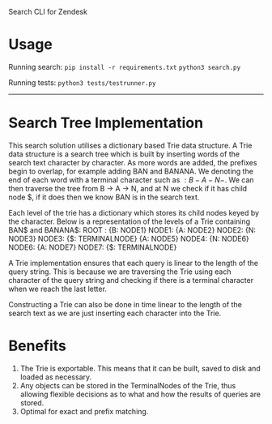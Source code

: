 
Search CLI for Zendesk 


# Usage
Running search:
`pip install -r requirements.txt`
`python3 search.py`

Running tests:
`python3 tests/testrunner.py`

---

# Search Tree Implementation
This search solution utilises a dictionary based Trie data structure.
A Trie data structure is a search tree which is built by inserting words of the search text character by character. As more words are added, the prefixes begin to overlap, for example adding BAN and BANANA. We denoting the end of each word with a terminal character such as $: B-A-N-$. We can then traverse the tree from B -> A -> N, and at N we check if it has child node $, if it does then we know BAN is in the search text. 

Each level of the trie has a dictionary which stores its child nodes keyed by the character.
Below is a representation of the levels of a Trie containing BAN$ and BANANA$:
ROOT : {B: NODE1}
NODE1: {A: NODE2}
NODE2: {N: NODE3} 
NODE3: {$: TERMINALNODE} {A: NODE5}
NODE4: {N: NODE6}
NODE6: {A: NODE7}
NODE7: {$: TERMINALNODE}

A Trie implementation ensures that each query is linear to the length of the query string. This is because we are traversing the Trie using each character of the query string and checking if there is a terminal character when we reach the last letter.

Constructing a Trie can also be done in time linear to the length of the search text as we are just inserting each character into the Trie.

# Benefits
1. The Trie is exportable. This means that it can be built, saved to disk and loaded as necessary.
2. Any objects can be stored in the TerminalNodes of the Trie, thus allowing flexible decisions as to what and how
   the results of queries are stored.
3. Optimal for exact and prefix matching.




